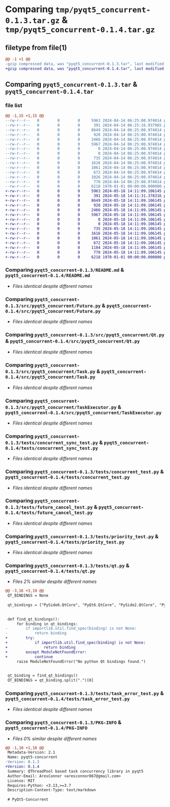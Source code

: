 # Comparing `tmp/pyqt5_concurrent-0.1.3.tar.gz` & `tmp/pyqt5_concurrent-0.1.4.tar.gz`

## filetype from file(1)

```diff
@@ -1 +1 @@
-gzip compressed data, was "pyqt5_concurrent-0.1.3.tar", last modified: Sun Apr 14 06:25:16 2024, max compression
+gzip compressed data, was "pyqt5_concurrent-0.1.4.tar", last modified: Sat May 18 14:11:31 2024, max compression
```

## Comparing `pyqt5_concurrent-0.1.3.tar` & `pyqt5_concurrent-0.1.4.tar`

### file list

```diff
@@ -1,15 +1,15 @@
--rw-r--r--   0        0        0     5963 2024-04-14 06:25:00.974014 pyqt5_concurrent-0.1.3/README.md
--rw-r--r--   0        0        0      391 2024-04-14 06:25:16.937965 pyqt5_concurrent-0.1.3/pyproject.toml
--rw-r--r--   0        0        0     8649 2024-04-14 06:25:00.974014 pyqt5_concurrent-0.1.3/src/pyqt5_concurrent/Future.py
--rw-r--r--   0        0        0      920 2024-04-14 06:25:00.974014 pyqt5_concurrent-0.1.3/src/pyqt5_concurrent/Qt.py
--rw-r--r--   0        0        0     2466 2024-04-14 06:25:00.974014 pyqt5_concurrent-0.1.3/src/pyqt5_concurrent/Task.py
--rw-r--r--   0        0        0     5967 2024-04-14 06:25:00.974014 pyqt5_concurrent-0.1.3/src/pyqt5_concurrent/TaskExecutor.py
--rw-r--r--   0        0        0        0 2024-04-14 06:25:00.974014 pyqt5_concurrent-0.1.3/src/pyqt5_concurrent/__init__.py
--rw-r--r--   0        0        0        0 2024-04-14 06:25:00.974014 pyqt5_concurrent-0.1.3/tests/__init__.py
--rw-r--r--   0        0        0      735 2024-04-14 06:25:00.974014 pyqt5_concurrent-0.1.3/tests/concurrent_sync_test.py
--rw-r--r--   0        0        0     1616 2024-04-14 06:25:00.974014 pyqt5_concurrent-0.1.3/tests/concurrent_test.py
--rw-r--r--   0        0        0     1061 2024-04-14 06:25:00.974014 pyqt5_concurrent-0.1.3/tests/future_cancel_test.py
--rw-r--r--   0        0        0      672 2024-04-14 06:25:00.974014 pyqt5_concurrent-0.1.3/tests/priority_test.py
--rw-r--r--   0        0        0     1026 2024-04-14 06:25:00.974014 pyqt5_concurrent-0.1.3/tests/qt.py
--rw-r--r--   0        0        0      770 2024-04-14 06:25:00.974014 pyqt5_concurrent-0.1.3/tests/task_error_test.py
--rw-r--r--   0        0        0     6218 1970-01-01 00:00:00.000000 pyqt5_concurrent-0.1.3/PKG-INFO
+-rw-r--r--   0        0        0     5963 2024-05-18 14:11:09.106145 pyqt5_concurrent-0.1.4/README.md
+-rw-r--r--   0        0        0      391 2024-05-18 14:11:31.378316 pyqt5_concurrent-0.1.4/pyproject.toml
+-rw-r--r--   0        0        0     8649 2024-05-18 14:11:09.106145 pyqt5_concurrent-0.1.4/src/pyqt5_concurrent/Future.py
+-rw-r--r--   0        0        0      920 2024-05-18 14:11:09.106145 pyqt5_concurrent-0.1.4/src/pyqt5_concurrent/Qt.py
+-rw-r--r--   0        0        0     2466 2024-05-18 14:11:09.106145 pyqt5_concurrent-0.1.4/src/pyqt5_concurrent/Task.py
+-rw-r--r--   0        0        0     5967 2024-05-18 14:11:09.106145 pyqt5_concurrent-0.1.4/src/pyqt5_concurrent/TaskExecutor.py
+-rw-r--r--   0        0        0        0 2024-05-18 14:11:09.106145 pyqt5_concurrent-0.1.4/src/pyqt5_concurrent/__init__.py
+-rw-r--r--   0        0        0        0 2024-05-18 14:11:09.106145 pyqt5_concurrent-0.1.4/tests/__init__.py
+-rw-r--r--   0        0        0      735 2024-05-18 14:11:09.106145 pyqt5_concurrent-0.1.4/tests/concurrent_sync_test.py
+-rw-r--r--   0        0        0     1616 2024-05-18 14:11:09.106145 pyqt5_concurrent-0.1.4/tests/concurrent_test.py
+-rw-r--r--   0        0        0     1061 2024-05-18 14:11:09.106145 pyqt5_concurrent-0.1.4/tests/future_cancel_test.py
+-rw-r--r--   0        0        0      672 2024-05-18 14:11:09.106145 pyqt5_concurrent-0.1.4/tests/priority_test.py
+-rw-r--r--   0        0        0     1104 2024-05-18 14:11:09.106145 pyqt5_concurrent-0.1.4/tests/qt.py
+-rw-r--r--   0        0        0      770 2024-05-18 14:11:09.106145 pyqt5_concurrent-0.1.4/tests/task_error_test.py
+-rw-r--r--   0        0        0     6218 1970-01-01 00:00:00.000000 pyqt5_concurrent-0.1.4/PKG-INFO
```

### Comparing `pyqt5_concurrent-0.1.3/README.md` & `pyqt5_concurrent-0.1.4/README.md`

 * *Files identical despite different names*

### Comparing `pyqt5_concurrent-0.1.3/src/pyqt5_concurrent/Future.py` & `pyqt5_concurrent-0.1.4/src/pyqt5_concurrent/Future.py`

 * *Files identical despite different names*

### Comparing `pyqt5_concurrent-0.1.3/src/pyqt5_concurrent/Qt.py` & `pyqt5_concurrent-0.1.4/src/pyqt5_concurrent/Qt.py`

 * *Files identical despite different names*

### Comparing `pyqt5_concurrent-0.1.3/src/pyqt5_concurrent/Task.py` & `pyqt5_concurrent-0.1.4/src/pyqt5_concurrent/Task.py`

 * *Files identical despite different names*

### Comparing `pyqt5_concurrent-0.1.3/src/pyqt5_concurrent/TaskExecutor.py` & `pyqt5_concurrent-0.1.4/src/pyqt5_concurrent/TaskExecutor.py`

 * *Files identical despite different names*

### Comparing `pyqt5_concurrent-0.1.3/tests/concurrent_sync_test.py` & `pyqt5_concurrent-0.1.4/tests/concurrent_sync_test.py`

 * *Files identical despite different names*

### Comparing `pyqt5_concurrent-0.1.3/tests/concurrent_test.py` & `pyqt5_concurrent-0.1.4/tests/concurrent_test.py`

 * *Files identical despite different names*

### Comparing `pyqt5_concurrent-0.1.3/tests/future_cancel_test.py` & `pyqt5_concurrent-0.1.4/tests/future_cancel_test.py`

 * *Files identical despite different names*

### Comparing `pyqt5_concurrent-0.1.3/tests/priority_test.py` & `pyqt5_concurrent-0.1.4/tests/priority_test.py`

 * *Files identical despite different names*

### Comparing `pyqt5_concurrent-0.1.3/tests/qt.py` & `pyqt5_concurrent-0.1.4/tests/qt.py`

 * *Files 2% similar despite different names*

```diff
@@ -3,16 +3,19 @@
 QT_BINDINGS = None
 
 qt_bindings = ["PySide6.QtCore", "PyQt6.QtCore", "PySide2.QtCore", "PyQt5.QtCore"]
 
 
 def find_qt_bindings():
     for binding in qt_bindings:
-        if importlib.util.find_spec(binding) is not None:
-            return binding
+        try:
+            if importlib.util.find_spec(binding) is not None:
+                return binding
+        except ModuleNotFoundError:
+            continue
     raise ModuleNotFoundError("No python Qt bindings found.")
 
 
 qt_binding = find_qt_bindings()
 QT_BINDINGS = qt_binding.split(".")[0]
```

### Comparing `pyqt5_concurrent-0.1.3/tests/task_error_test.py` & `pyqt5_concurrent-0.1.4/tests/task_error_test.py`

 * *Files identical despite different names*

### Comparing `pyqt5_concurrent-0.1.3/PKG-INFO` & `pyqt5_concurrent-0.1.4/PKG-INFO`

 * *Files 0% similar despite different names*

```diff
@@ -1,10 +1,10 @@
 Metadata-Version: 2.1
 Name: pyqt5-concurrent
-Version: 0.1.3
+Version: 0.1.4
 Summary: QThreadPool based task concurrency library in pyqt5
 Author-Email: AresConnor <aresconnor867@gmail.com>
 License: MIT
 Requires-Python: <3.13,>=3.7
 Description-Content-Type: text/markdown
 
 # PyQt5-Concurrent
```

